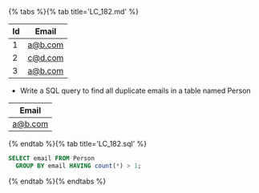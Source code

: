 {% tabs %}{% tab title='LC_182.md' %}

| Id  | Email   |
| --- | ------- |
| 1   | a@b.com |
| 2   | c@d.com |
| 3   | a@b.com |

* Write a SQL query to find all duplicate emails in a table named Person

| Email   |
| ------- |
| a@b.com |

{% endtab %}{% tab title='LC_182.sql' %}

```sql
SELECT email FROM Person
  GROUP BY email HAVING count(*) > 1;
```

{% endtab %}{% endtabs %}
